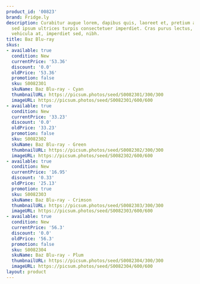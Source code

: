```yaml
---
product_id: '00823'
brand: Fridge.ly
description: Curabitur augue lorem, dapibus quis, laoreet et, pretium ac, nisi. Donec
  sed ipsum ultrices turpis consectetuer imperdiet. Cras purus lectus, egestas eu,
  vehicula at, imperdiet sed, nibh.
title: Baz Blu-ray
skus:
- available: true
  condition: New
  currentPrice: '53.36'
  discount: '0.0'
  oldPrice: '53.36'
  promotion: false
  sku: S0082301
  skuName: Baz Blu-ray - Cyan
  thumbnailURL: https://picsum.photos/seed/S0082301/300/300
  imageURL: https://picsum.photos/seed/S0082301/600/600
- available: true
  condition: New
  currentPrice: '33.23'
  discount: '0.0'
  oldPrice: '33.23'
  promotion: false
  sku: S0082302
  skuName: Baz Blu-ray - Green
  thumbnailURL: https://picsum.photos/seed/S0082302/300/300
  imageURL: https://picsum.photos/seed/S0082302/600/600
- available: true
  condition: New
  currentPrice: '16.95'
  discount: '0.33'
  oldPrice: '25.13'
  promotion: true
  sku: S0082303
  skuName: Baz Blu-ray - Crimson
  thumbnailURL: https://picsum.photos/seed/S0082303/300/300
  imageURL: https://picsum.photos/seed/S0082303/600/600
- available: true
  condition: New
  currentPrice: '56.3'
  discount: '0.0'
  oldPrice: '56.3'
  promotion: false
  sku: S0082304
  skuName: Baz Blu-ray - Plum
  thumbnailURL: https://picsum.photos/seed/S0082304/300/300
  imageURL: https://picsum.photos/seed/S0082304/600/600
layout: product
---
```

